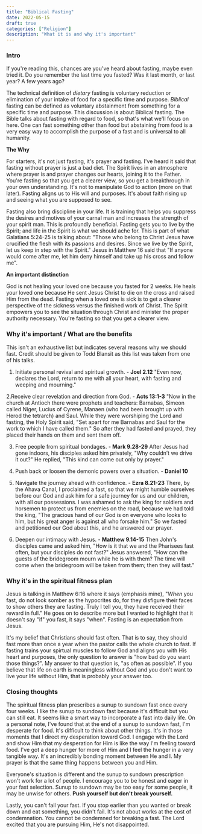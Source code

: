 ```yaml
---
title: "Biblical Fasting"
date: 2022-05-15
draft: true
categories: ["Religion"]
description: "What it is and why it's important"
---
```


### Intro

If you're reading this, chances are you've heard about fasting, maybe even tried it. Do you remember the last time you fasted? Was it last month, or last year? A few years ago?

The technical definition of _dietary_ fasting is voluntary reduction or elimination of your intake of food for a specific time and purpose. _Biblical_ fasting can be defined as voluntary abstainment from something for a specific time and purpose. This discussion is about Biblical fasting. The Bible talks about fasting with regard to food, so that's what we'll focus on here. One can fast something other than food but abstaining from food is a very easy way to accomplish the purpose of a fast and is universal to all humanity.

**The Why**

For starters, it's not just fasting, it's prayer and fasting. I've heard it said that fasting without prayer is just a bad diet. The Spirit lives in an atmosphere where prayer is and prayer changes our hearts, joining it to the Father. You're fasting so that you get a clearer view, so you get a breakthrough in your own understanding. It's not to manipulate God to action (more on that later). Fasting aligns us to His will and purposes. It's about faith rising up and seeing what you are supposed to see.

Fasting also bring discipline in your life. It is training that helps you suppress the desires and motives of your carnal man and increases the strength of your spirit man. This is profoundly beneficial. Fasting gets you to live by the Spirit; and life in the Spirit is what we should ache for. This is part of what Galatians 5:24-25 is talking about: "Those who belong to Christ Jesus have crucified the flesh with its passions and desires. Since we live by the Spirit, let us keep in step with the Spirit." Jesus in Matthew 16 said that "If anyone would come after me, let him deny himself and take up his cross and follow me".

**An important distinction**

God is not healing your loved one because you fasted for 2 weeks. He heals your loved one because He sent Jesus Christ to die on the cross and raised Him from the dead. Fasting when a loved one is sick is to get a clearer perspective of the sickness versus the finished work of Christ. The Spirit empowers you to see the situation through Christ and minister the proper authority necessary. You're fasting so that you get a clearer view.


### Why it's important / What are the benefits

This isn't an exhaustive list but indicates several reasons why we should fast. Credit should be given to Todd Blansit as this list was taken from one of his talks.

1. Initiate personal revival and spiritual growth. - **Joel 2.12** "Even now, declares the Lord, return to me with all your heart, with fasting and weeping and mourning."

2.Receive clear revelation and direction from God. - **Acts 13:1-3** "Now in the church at Antioch there were prophets and teachers: Barnabas, Simeon called Niger, Lucius of Cyrene, Manaen (who had been brought up with Herod the tetrarch) and Saul. While they were worshiping the Lord and fasting, the Holy Spirit said, "Set apart for me Barnabas and Saul for the work to which I have called them." So after they had fasted and prayed, they placed their hands on them and sent them off.

3. Free people from spiritual bondages. - **Mark 9.28-29** After Jesus had gone indoors, his disciples asked him privately, "Why couldn’t we drive it out?" He replied, "This kind can come out only by prayer."

4. Push back or loosen the demonic powers over a situation. - **Daniel 10**

5. Navigate the journey ahead with confidence. - **Ezra 8.21-23** There, by the Ahava Canal, I proclaimed a fast, so that we might humble ourselves before our God and ask him for a safe journey for us and our children, with all our possessions. I was ashamed to ask the king for soldiers and horsemen to protect us from enemies on the road, because we had told the king, "The gracious hand of our God is on everyone who looks to him, but his great anger is against all who forsake him." So we fasted and petitioned our God about this, and he answered our prayer.

6. Deepen our intimacy with Jesus. - **Matthew 9.14-15** Then John's disciples came and asked him, "How is it that we and the Pharisees fast often, but your disciples do not fast?" Jesus answered, "How can the guests of the bridegroom mourn while he is with them? The time will come when the bridegroom will be taken from them; then they will fast."

### Why it's in the spiritual fitness plan

Jesus is talking in Matthew 6:16 where it says (emphasis mine), "*When* you fast, do not look somber as the hypocrites do, for they disfigure their faces to show others they are fasting. Truly I tell you, they have received their reward in full." He goes on to describe more but I wanted to highlight that it doesn't say "if" you fast, it says "when". Fasting is an expectation from Jesus.

It's my belief that Christians should fast often. That is to say, they should fast more than once a year when the pastor calls the whole church to fast. If fasting trains your spirtual muscles to follow God and aligns you with His heart and purposes, the only question to answer is "how bad do you want those things?". My answer to that question is, "as often as possible". If you believe that life on earth is meaningless without God and you don't want to live your life without Him, that is probably your answer too.


### Closing thoughts

The spiritual fitness plan prescribes a sunup to sundown fast once every four weeks. I like the sunup to sundown fast because it's difficult but you can still eat. It seems like a smart way to incorporate a fast into daily life. On a personal note, I've found that at the end of a sunup to sundown fast, I'm desperate for food. It's difficult to think about other things. It's in those moments that I direct my desperation toward God. I engage with the Lord and show Him that my desperation for Him is like the way I'm feeling toward food. I've got a deep hunger for more of Him and I feel the hunger in a very tangible way. It's an incredibly bonding moment between He and I. My prayer is that the same thing happens between you and Him.

Everyone's situation is different and the sunup to sundown prescription won't work for a lot of people. I encourage you to be honest and eager in your fast selection. Sunup to sundown may be too easy for some people, it may be unwise for others. **Push yourself but don't break yourself.**

Lastly, you can't fail your fast. If you stop earlier than you wanted or break down and eat something, you didn't fail. It's not about works at the cost of condemnation. You cannot be condemned for breaking a fast. The Lord excited that you are pursuing Him, He's not disappointed.

